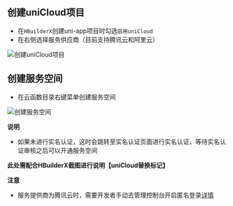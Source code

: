 ## 创建uniCloud项目
  
  - 在`HBuilderX`创建uni-app项目时勾选`启用uniCloud`
  - 在右侧选择服务供应商（目前支持腾讯云和阿里云）

![创建uniCloud项目](https://img.cdn.aliyun.dcloud.net.cn/uni-app/uniCloud/create-project.png)

## 创建服务空间

  - 在云函数目录右键菜单创建服务空间

![创建服务空间](https://img.cdn.aliyun.dcloud.net.cn/uni-app/uniCloud/create-space.png)

**说明**

- 如果未进行实名认证，这时会跳转至实名认证页面进行实名认证，等待实名认证审核之后可以开通服务空间

**此处需配合HBuilderX截图进行说明【uniCloud替换标记】**

**注意**

- 服务提供商为腾讯云时，需要开发者手动去管理控制台开启匿名登录[详情](/uniCloud/authentication#匿名登录)